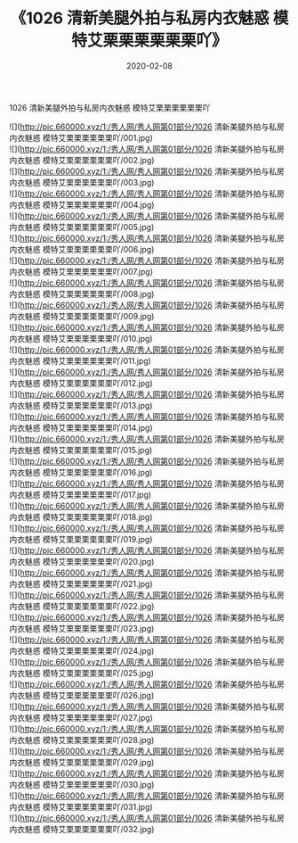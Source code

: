 ﻿---
layout: post
title:  《1026 清新美腿外拍与私房内衣魅惑 模特艾栗栗栗栗栗栗吖》
date:   2020-02-08
img: http://pic.660000.xyz/1:/秀人网/秀人网第01部分/1026 清新美腿外拍与私房内衣魅惑 模特艾栗栗栗栗栗栗吖/000.jpg
categories: [美女, 清纯, 唯美]
---

1026 清新美腿外拍与私房内衣魅惑 模特艾栗栗栗栗栗栗吖

  ![](http://pic.660000.xyz/1:/秀人网/秀人网第01部分/1026 清新美腿外拍与私房内衣魅惑 模特艾栗栗栗栗栗栗吖/001.jpg) <br> ![](http://pic.660000.xyz/1:/秀人网/秀人网第01部分/1026 清新美腿外拍与私房内衣魅惑 模特艾栗栗栗栗栗栗吖/002.jpg) <br> ![](http://pic.660000.xyz/1:/秀人网/秀人网第01部分/1026 清新美腿外拍与私房内衣魅惑 模特艾栗栗栗栗栗栗吖/003.jpg) <br> ![](http://pic.660000.xyz/1:/秀人网/秀人网第01部分/1026 清新美腿外拍与私房内衣魅惑 模特艾栗栗栗栗栗栗吖/004.jpg) <br> ![](http://pic.660000.xyz/1:/秀人网/秀人网第01部分/1026 清新美腿外拍与私房内衣魅惑 模特艾栗栗栗栗栗栗吖/005.jpg) <br> ![](http://pic.660000.xyz/1:/秀人网/秀人网第01部分/1026 清新美腿外拍与私房内衣魅惑 模特艾栗栗栗栗栗栗吖/006.jpg) <br> ![](http://pic.660000.xyz/1:/秀人网/秀人网第01部分/1026 清新美腿外拍与私房内衣魅惑 模特艾栗栗栗栗栗栗吖/007.jpg) <br> ![](http://pic.660000.xyz/1:/秀人网/秀人网第01部分/1026 清新美腿外拍与私房内衣魅惑 模特艾栗栗栗栗栗栗吖/008.jpg) <br> ![](http://pic.660000.xyz/1:/秀人网/秀人网第01部分/1026 清新美腿外拍与私房内衣魅惑 模特艾栗栗栗栗栗栗吖/009.jpg) <br> ![](http://pic.660000.xyz/1:/秀人网/秀人网第01部分/1026 清新美腿外拍与私房内衣魅惑 模特艾栗栗栗栗栗栗吖/010.jpg) <br> ![](http://pic.660000.xyz/1:/秀人网/秀人网第01部分/1026 清新美腿外拍与私房内衣魅惑 模特艾栗栗栗栗栗栗吖/011.jpg) <br> ![](http://pic.660000.xyz/1:/秀人网/秀人网第01部分/1026 清新美腿外拍与私房内衣魅惑 模特艾栗栗栗栗栗栗吖/012.jpg) <br> ![](http://pic.660000.xyz/1:/秀人网/秀人网第01部分/1026 清新美腿外拍与私房内衣魅惑 模特艾栗栗栗栗栗栗吖/013.jpg) <br> ![](http://pic.660000.xyz/1:/秀人网/秀人网第01部分/1026 清新美腿外拍与私房内衣魅惑 模特艾栗栗栗栗栗栗吖/014.jpg) <br> ![](http://pic.660000.xyz/1:/秀人网/秀人网第01部分/1026 清新美腿外拍与私房内衣魅惑 模特艾栗栗栗栗栗栗吖/015.jpg) <br> ![](http://pic.660000.xyz/1:/秀人网/秀人网第01部分/1026 清新美腿外拍与私房内衣魅惑 模特艾栗栗栗栗栗栗吖/016.jpg) <br> ![](http://pic.660000.xyz/1:/秀人网/秀人网第01部分/1026 清新美腿外拍与私房内衣魅惑 模特艾栗栗栗栗栗栗吖/017.jpg) <br> ![](http://pic.660000.xyz/1:/秀人网/秀人网第01部分/1026 清新美腿外拍与私房内衣魅惑 模特艾栗栗栗栗栗栗吖/018.jpg) <br> ![](http://pic.660000.xyz/1:/秀人网/秀人网第01部分/1026 清新美腿外拍与私房内衣魅惑 模特艾栗栗栗栗栗栗吖/019.jpg) <br> ![](http://pic.660000.xyz/1:/秀人网/秀人网第01部分/1026 清新美腿外拍与私房内衣魅惑 模特艾栗栗栗栗栗栗吖/020.jpg) <br> ![](http://pic.660000.xyz/1:/秀人网/秀人网第01部分/1026 清新美腿外拍与私房内衣魅惑 模特艾栗栗栗栗栗栗吖/021.jpg) <br> ![](http://pic.660000.xyz/1:/秀人网/秀人网第01部分/1026 清新美腿外拍与私房内衣魅惑 模特艾栗栗栗栗栗栗吖/022.jpg) <br> ![](http://pic.660000.xyz/1:/秀人网/秀人网第01部分/1026 清新美腿外拍与私房内衣魅惑 模特艾栗栗栗栗栗栗吖/023.jpg) <br> ![](http://pic.660000.xyz/1:/秀人网/秀人网第01部分/1026 清新美腿外拍与私房内衣魅惑 模特艾栗栗栗栗栗栗吖/024.jpg) <br> ![](http://pic.660000.xyz/1:/秀人网/秀人网第01部分/1026 清新美腿外拍与私房内衣魅惑 模特艾栗栗栗栗栗栗吖/025.jpg) <br> ![](http://pic.660000.xyz/1:/秀人网/秀人网第01部分/1026 清新美腿外拍与私房内衣魅惑 模特艾栗栗栗栗栗栗吖/026.jpg) <br> ![](http://pic.660000.xyz/1:/秀人网/秀人网第01部分/1026 清新美腿外拍与私房内衣魅惑 模特艾栗栗栗栗栗栗吖/027.jpg) <br> ![](http://pic.660000.xyz/1:/秀人网/秀人网第01部分/1026 清新美腿外拍与私房内衣魅惑 模特艾栗栗栗栗栗栗吖/028.jpg) <br> ![](http://pic.660000.xyz/1:/秀人网/秀人网第01部分/1026 清新美腿外拍与私房内衣魅惑 模特艾栗栗栗栗栗栗吖/029.jpg) <br> ![](http://pic.660000.xyz/1:/秀人网/秀人网第01部分/1026 清新美腿外拍与私房内衣魅惑 模特艾栗栗栗栗栗栗吖/030.jpg) <br> ![](http://pic.660000.xyz/1:/秀人网/秀人网第01部分/1026 清新美腿外拍与私房内衣魅惑 模特艾栗栗栗栗栗栗吖/031.jpg) <br> ![](http://pic.660000.xyz/1:/秀人网/秀人网第01部分/1026 清新美腿外拍与私房内衣魅惑 模特艾栗栗栗栗栗栗吖/032.jpg) <br>
